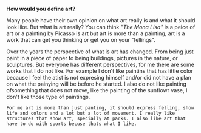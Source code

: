    **How would you define art?**

Many people have their own opinion on what art really is and what it should look like. But what is art really? You can think *"The Mona Lisa"* is a peice of art or a painting by Picasso is art but art is more than a painting, art is a work that can get you thinking or get you on your "fellings". 
   
   Over the years the perspective of what is art has changed. From being just paint in a piece of paper to being buildings, pictures in the nature, or sculptures. But everyone has different perspectives, for me there are some works that I do not like. For example I don't like paintins that has little color because I feel the atist is not expresing himself and/or did not have a plan on what the painying will be before he started. I also do not like painting ofsomething that does not move, like the painting of the sunflowr vase, I don't like those type of paintings.
    
    For me art is more than just panting, it should express felling, show life and colors and a lot but a lot of movement. I really like structures that show art, specially at parks. I also like art that have to do with sports becuse thats what I like.  
